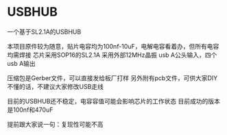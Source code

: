 # USBHUB
一个基于SL2.1A的USBHUB

本项目原件较为随意，贴片电容均为100nf-10uF，电解电容看着办，但所有电容均需焊接
芯片采用SOP16的SL2.1A
采用外部12MHz晶振
usb A公头输入，四个usb A输出

压缩包是Gerber文件，可以直接发给板厂打样
另外附有pcb文件，可供大家DIY
不懂的话，不建议大家修改USB走线

目前的USBHUB还不稳定，电容容值可能会影响芯片的工作状态
目前成功的版本是100nf和470uF

提前跟大家说一句：复现性可能不高
